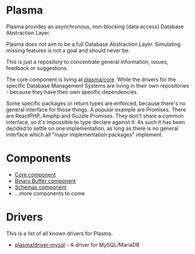 # Plasma
Plasma provides an asynchronous, non-blocking (data access) Database Abstraction Layer.

Plasma does not aim to be a full Database Abstraction Layer. Simulating missing features is not a goal and should never be.

This is just a repository to concentrate general information, issues, feedback or suggestions.

The core component is living at [plasma/core](https://github.com/PlasmaPHP/core). While the drivers for the specific Database Management Systems are living in their own repositories - because they have their own specific dependencies.

Some specific packages or return types are enforced, because there's no general interface for those things. A popular example are Promises. There are ReactPHP, Amphp and Guzzle Promises.
They don't share a common interface, so it's impossible to type declare against it. As such it has been decided to settle on one implementation, as long as there is no general interface which all "major implementation packages" implement.

# Components
- [Core component](https://github.com/PlasmaPHP/core)
- [Binary Buffer component](https://github.com/PlasmaPHP/binary-buffer)
- [Schemas component](https://github.com/PlasmaPHP/schemas)
- ...more components to come


# Drivers
This is a list of all known drivers for Plasma.

- [plasma/driver-mysql](https://github.com/PlasmaPHP/driver-mysql) - A driver for MySQL/MariaDB

